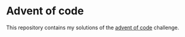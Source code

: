 # Advent of code
This repository contains my solutions of the [advent of code](https://adventofcode.com/) challenge.

